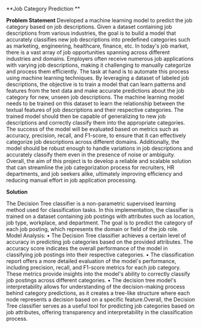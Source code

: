 **Job Category Prediction **



**Problem Statement**
Developed a machine learning model to predict the job category based on job descriptions. Given a dataset containing job descriptions from various industries, the goal is to build a model that accurately classifies new job descriptions into predefined categories such as marketing, engineering, healthcare, finance, etc.
In today's job market, there is a vast array of job opportunities spanning across different industries and domains. Employers often receive numerous job applications with varying job descriptions, making it challenging to manually categorize and process them efficiently. The task at hand is to automate this process using machine learning techniques. By leveraging a dataset of labeled job descriptions, the objective is to train a model that can learn patterns and features from the text data and make accurate predictions about the job category for new, unseen job descriptions.
The machine learning model needs to be trained on this dataset to learn the relationship between the textual features of job descriptions and their respective categories. The trained model should then be capable of generalizing to new job descriptions and correctly classify them into the appropriate categories. The success of the model will be evaluated based on metrics such as accuracy, precision, recall, and F1-score, to ensure that it can effectively categorize job descriptions across different domains. Additionally, the model should be robust enough to handle variations in job descriptions and accurately classify them even in the presence of noise or ambiguity.
Overall, the aim of this project is to develop a reliable and scalable solution that can streamline the job categorization process for recruiters, HR departments, and job seekers alike, ultimately improving efficiency and reducing manual effort in job application processing.




**Solution**

The Decision Tree classifier is a non-parametric supervised learning method used for classification tasks. In this implementation, the classifier is trained on a dataset containing job postings with attributes such as location, job type, workplace, and department. The goal is to predict the category of each job posting, which represents the domain or field of the job role.
Model Analysis:
• The Decision Tree classifier achieves a certain level of accuracy in predicting job categories based on the provided attributes. The accuracy score indicates the overall performance of the model in classifying job postings into their respective categories.
• The classification report offers a more detailed evaluation of the model's performance, including precision, recall, and F1-score metrics for each job category. These metrics provide insights into the model's ability to correctly 
classify job postings across different categories.
• The decision tree model's interpretability allows for understanding of the decision-making process behind category predictions, as it creates a tree-like structure where each node represents a decision based on a specific feature.Overall, the Decision Tree classifier serves as a useful tool for predicting job categories based on job attributes, offering transparency and interpretability in the classification process.

